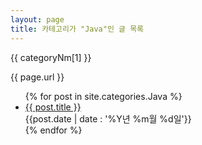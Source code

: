 ```yaml
---
layout: page
title: 카테고리가 "Java"인 글 목록
---
```

<!--temp에 포함된 글들:-->
<section>
	<p>{{ categoryNm[1] }}</p>
	<p>{{ page.url }}</p>
	<ul>
		{% for post in site.categories.Java %}
		<li style="list-style:disc">
			<a href="{{ post.url }}">{{ post.title }}</a>
			<div class="post-date code float_right"><span id="koreanSpan">{{post.date | date : '%Y년 %m월 %d일'}}</span></div>
		</li>
		{% endfor %}
	</ul>
</section>
